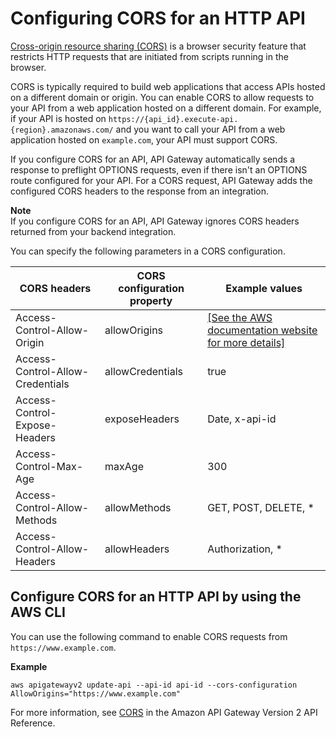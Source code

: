 # Configuring CORS for an HTTP API<a name="http-api-cors"></a>

[Cross\-origin resource sharing \(CORS\)](https://developer.mozilla.org/en-US/docs/Web/HTTP/CORS) is a browser security feature that restricts HTTP requests that are initiated from scripts running in the browser\.

CORS is typically required to build web applications that access APIs hosted on a different domain or origin\. You can enable CORS to allow requests to your API from a web application hosted on a different domain\. For example, if your API is hosted on `https://{api_id}.execute-api.{region}.amazonaws.com/` and you want to call your API from a web application hosted on `example.com`, your API must support CORS\.

If you configure CORS for an API, API Gateway automatically sends a response to preflight OPTIONS requests, even if there isn't an OPTIONS route configured for your API\. For a CORS request, API Gateway adds the configured CORS headers to the response from an integration\.

**Note**  
If you configure CORS for an API, API Gateway ignores CORS headers returned from your backend integration\.

You can specify the following parameters in a CORS configuration\.


| CORS headers | CORS configuration property | Example values | 
| --- | --- | --- | 
|  Access\-Control\-Allow\-Origin  |  allowOrigins  |  [\[See the AWS documentation website for more details\]](http://docs.aws.amazon.com/apigateway/latest/developerguide/http-api-cors.html)  | 
|  Access\-Control\-Allow\-Credentials  |  allowCredentials  |  true  | 
|  Access\-Control\-Expose\-Headers  |  exposeHeaders  |  Date, x\-api\-id  | 
|  Access\-Control\-Max\-Age  |  maxAge  |  300  | 
|  Access\-Control\-Allow\-Methods  |  allowMethods  |  GET, POST, DELETE, \*  | 
|  Access\-Control\-Allow\-Headers  |  allowHeaders  |  Authorization, \*  | 

## Configure CORS for an HTTP API by using the AWS CLI<a name="http-api-cors.example"></a>

You can use the following command to enable CORS requests from `https://www.example.com`\.

**Example**  

```
aws apigatewayv2 update-api --api-id api-id --cors-configuration AllowOrigins="https://www.example.com"
```

For more information, see [CORS](https://docs.aws.amazon.com/apigatewayv2/latest/api-reference/apis-apiid.html#apis-apiid-model-cors) in the Amazon API Gateway Version 2 API Reference\.
